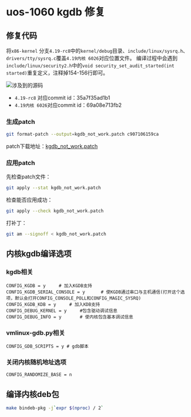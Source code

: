 # uos-1060 kgdb 修复

## 修复代码

将`x86-kernel` 分支`4.19-rc8`中的`kernel/debug`目录、`include/linux/sysrq.h`、`drivers/tty/sysrq.c`覆盖`4.19内核 6026`对应位置文件。
编译过程中会遇到`include/linux/security2.h`中的`void security_set_audit_started(int started)`重复定义，注释掉154-156行即可。

![涉及到的源码](https://cdn.jsdelivr.net/gh/realwujing/picture-bed/20230711164047.png)

- `4.19-rc8` 对应commit id：35a7f35ad1b1
- `4.19内核 6026`对应commit id：69a08e713fb2

### 生成patch

```bash
git format-patch --output=kgdb_not_work.patch c907106159ca
```

patch下载地址：[kgdb_not_work.patch](https://github.com/realwujing/realwujing.github.io/tree/main/linux/kernel/sysrq_trigger)

### 应用patch

先检查patch文件：

```bash
git apply --stat kgdb_not_work.patch
```

检查能否应用成功：

```bash
git apply --check kgdb_not_work.patch
```

打补丁：

```bash
git am --signoff < kgdb_not_work.patch
```

## 内核kgdb编译选项

### kgdb相关

```text
CONFIG_KGDB = y     # 加入KGDB支持
CONFIG_KGDB_SERIAL_CONSOLE = y      # 使KGDB通过串口与主机通信(打开这个选项，默认会打开CONFIG_CONSOLE_POLL和CONFIG_MAGIC_SYSRQ)
CONFIG_KGDB_KDB = y     # 加入KDB支持
CONFIG_DEBUG_KERNEL = y     #包含驱动调试信息
CONFIG_DEBUG_INFO = y       # 使内核包含基本调试信息
```

### vmlinux-gdb.py相关

```text
CONFIG_GDB_SCRIPTS = y # gdb脚本
```

### 关闭内核随机地址选项

```text
CONFIG_RANDOMIZE_BASE = n
```

## 编译内核deb包

```bash
make bindeb-pkg -j`expr $(nproc) / 2`
```
